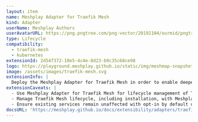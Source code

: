 ```yaml
---
layout: item
name: Meshplay Adapter for Traefik Mesh
kind: Adapter
userName: Meshplay Authors
userAvatarURL: https://png.pngtree.com/png-vector/20191104/ourmid/pngtree-businessman-avatar-cartoon-style-png-image_1953664.jpg
type: Lifecycle
compatibility: 
  - traefik-mesh
  - kubernetes
extensionId: 2d54f372-10e5-4c4e-8d23-b9c35c68ce98
logo: https://playground.meshplay.github.io/static/img/meshmap-snapshot-logo.svg
image: /assets/images/traefik-mesh.svg
extensionInfo: |
  Deploy the Meshplay Adapter for Traefik Mesh in order to enable deeper lifecycle management of Traefik service meshes.
extensionCaveats: |
  - Use Meshplay Adapter for Traefik Mesh for lifecycle management of Traefik Mesh deployments.
  - Manage Traefik Mesh lifecycle, including installation, with Meshplay Adapter for Traefik Mesh.
  - Ensure existing services remain unaffected with opt-in by default until explicitly added to the mesh.
docsURL: 'https://meshplay.github.io/docs/extensibility/adapters/traefik-mesh'
---
```

